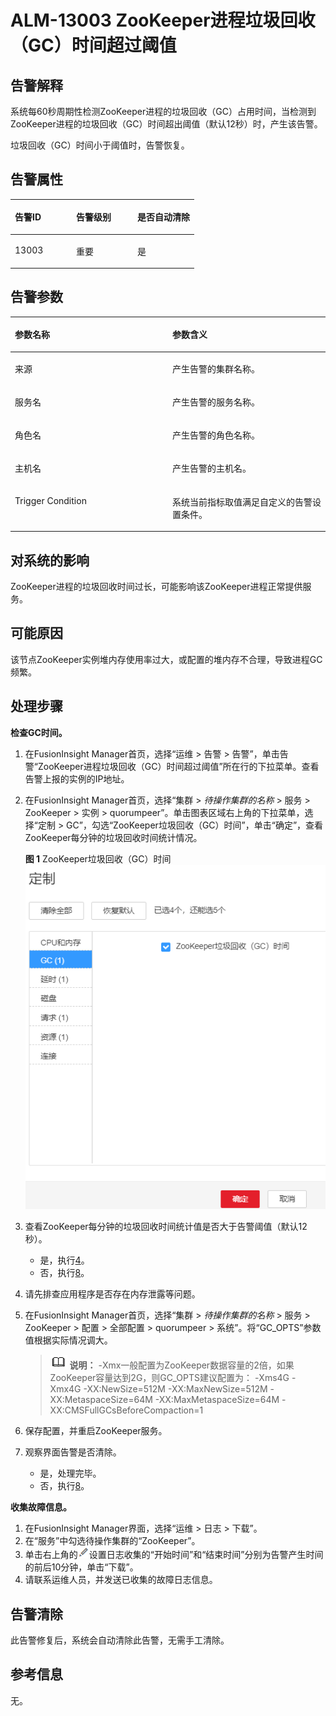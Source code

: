 # ALM-13003 ZooKeeper进程垃圾回收（GC）时间超过阈值<a name="ALM-13003"></a>

## 告警解释<a name="section11321137"></a>

系统每60秒周期性检测ZooKeeper进程的垃圾回收（GC）占用时间，当检测到ZooKeeper进程的垃圾回收（GC）时间超出阈值（默认12秒）时，产生该告警。

垃圾回收（GC）时间小于阈值时，告警恢复。

## 告警属性<a name="section34781370"></a>

<a name="table56925315"></a>
<table><thead align="left"><tr id="row39131625"><th class="cellrowborder" valign="top" width="33.33333333333333%" id="mcps1.1.4.1.1"><p id="p15545074"><a name="p15545074"></a><a name="p15545074"></a>告警ID</p>
</th>
<th class="cellrowborder" valign="top" width="33.33333333333333%" id="mcps1.1.4.1.2"><p id="p51191451"><a name="p51191451"></a><a name="p51191451"></a>告警级别</p>
</th>
<th class="cellrowborder" valign="top" width="33.33333333333333%" id="mcps1.1.4.1.3"><p id="p52866828"><a name="p52866828"></a><a name="p52866828"></a>是否自动清除</p>
</th>
</tr>
</thead>
<tbody><tr id="row54354670"><td class="cellrowborder" valign="top" width="33.33333333333333%" headers="mcps1.1.4.1.1 "><p id="p40652136"><a name="p40652136"></a><a name="p40652136"></a>13003</p>
</td>
<td class="cellrowborder" valign="top" width="33.33333333333333%" headers="mcps1.1.4.1.2 "><p id="p4488739"><a name="p4488739"></a><a name="p4488739"></a>重要</p>
</td>
<td class="cellrowborder" valign="top" width="33.33333333333333%" headers="mcps1.1.4.1.3 "><p id="p28043591"><a name="p28043591"></a><a name="p28043591"></a>是</p>
</td>
</tr>
</tbody>
</table>

## 告警参数<a name="section44596876"></a>

<a name="table56938362"></a>
<table><thead align="left"><tr id="row66416598"><th class="cellrowborder" valign="top" width="50%" id="mcps1.1.3.1.1"><p id="p11035351"><a name="p11035351"></a><a name="p11035351"></a>参数名称</p>
</th>
<th class="cellrowborder" valign="top" width="50%" id="mcps1.1.3.1.2"><p id="p21448204"><a name="p21448204"></a><a name="p21448204"></a>参数含义</p>
</th>
</tr>
</thead>
<tbody><tr id="row1972162216335"><td class="cellrowborder" valign="top" width="50%" headers="mcps1.1.3.1.1 "><p id="p2036481141117"><a name="p2036481141117"></a><a name="p2036481141117"></a>来源</p>
</td>
<td class="cellrowborder" valign="top" width="50%" headers="mcps1.1.3.1.2 "><p id="p187931338134115"><a name="p187931338134115"></a><a name="p187931338134115"></a>产生告警的集群名称。</p>
</td>
</tr>
<tr id="row59582941"><td class="cellrowborder" valign="top" width="50%" headers="mcps1.1.3.1.1 "><p id="p65062640"><a name="p65062640"></a><a name="p65062640"></a>服务名</p>
</td>
<td class="cellrowborder" valign="top" width="50%" headers="mcps1.1.3.1.2 "><p id="p14548854"><a name="p14548854"></a><a name="p14548854"></a>产生告警的服务名称。</p>
</td>
</tr>
<tr id="row63830828"><td class="cellrowborder" valign="top" width="50%" headers="mcps1.1.3.1.1 "><p id="p35626567"><a name="p35626567"></a><a name="p35626567"></a>角色名</p>
</td>
<td class="cellrowborder" valign="top" width="50%" headers="mcps1.1.3.1.2 "><p id="p34752493"><a name="p34752493"></a><a name="p34752493"></a>产生告警的角色名称。</p>
</td>
</tr>
<tr id="row44336985"><td class="cellrowborder" valign="top" width="50%" headers="mcps1.1.3.1.1 "><p id="p51620924"><a name="p51620924"></a><a name="p51620924"></a>主机名</p>
</td>
<td class="cellrowborder" valign="top" width="50%" headers="mcps1.1.3.1.2 "><p id="p45146327"><a name="p45146327"></a><a name="p45146327"></a>产生告警的主机名。</p>
</td>
</tr>
<tr id="row3663763"><td class="cellrowborder" valign="top" width="50%" headers="mcps1.1.3.1.1 "><p id="p28329366"><a name="p28329366"></a><a name="p28329366"></a>Trigger Condition</p>
</td>
<td class="cellrowborder" valign="top" width="50%" headers="mcps1.1.3.1.2 "><p id="p12977281"><a name="p12977281"></a><a name="p12977281"></a>系统当前指标取值满足自定义的告警设置条件。</p>
</td>
</tr>
</tbody>
</table>

## 对系统的影响<a name="section65827568"></a>

ZooKeeper进程的垃圾回收时间过长，可能影响该ZooKeeper进程正常提供服务。

## 可能原因<a name="section55577208"></a>

该节点ZooKeeper实例堆内存使用率过大，或配置的堆内存不合理，导致进程GC频繁。

## 处理步骤<a name="section30432828"></a>

**检查GC时间。**

1.  在FusionInsight Manager首页，选择“运维 \> 告警 \> 告警”，单击告警“ZooKeeper进程垃圾回收（GC）时间超过阈值”所在行的下拉菜单。查看告警上报的实例的IP地址。
2.  在FusionInsight Manager首页，选择“集群 \>  _待操作集群的名称_  \> 服务 \> ZooKeeper \> 实例 \> quorumpeer”。单击图表区域右上角的下拉菜单，选择“定制 \> GC”，勾选“ZooKeeper垃圾回收（GC）时间”，单击“确定”，查看ZooKeeper每分钟的垃圾回收时间统计情况。

    **图 1**  ZooKeeper垃圾回收（GC）时间<a name="fig425663019419"></a>  
    ![](figures/ZooKeeper垃圾回收（GC）时间.png "ZooKeeper垃圾回收（GC）时间")

3.  查看ZooKeeper每分钟的垃圾回收时间统计值是否大于告警阈值（默认12秒）。
    -   是，执行[4](#li1332215316392)。
    -   否，执行[8](#li12535847161327)。

4.  <a name="li1332215316392"></a>请先排查应用程序是否存在内存泄露等问题。
5.  在FusionInsight Manager首页，选择“集群 \>  _待操作集群的名称_  \> 服务 \> ZooKeeper \> 配置 \> 全部配置 \> quorumpeer \> 系统”。将“GC\_OPTS”参数值根据实际情况调大。

    >![](public_sys-resources/icon-note.gif) **说明：** 
    >-Xmx一般配置为ZooKeeper数据容量的2倍，如果ZooKeeper容量达到2G，则GC\_OPTS建议配置为：
    >-Xms4G -Xmx4G -XX:NewSize=512M -XX:MaxNewSize=512M -XX:MetaspaceSize=64M -XX:MaxMetaspaceSize=64M -XX:CMSFullGCsBeforeCompaction=1

6.  保存配置，并重启ZooKeeper服务。
7.  观察界面告警是否清除。
    -   是，处理完毕。
    -   否，执行[8](#li12535847161327)。


**收集故障信息。**

1.  <a name="li12535847161327"></a>在FusionInsight Manager界面，选择“运维 \> 日志 \> 下载”。
2.  在“服务”中勾选待操作集群的“ZooKeeper”。
3.  单击右上角的![](figures/zh-cn_image_0263895382.png)设置日志收集的“开始时间”和“结束时间”分别为告警产生时间的前后10分钟，单击“下载”。
4.  请联系运维人员，并发送已收集的故障日志信息。

## 告警清除<a name="section169311343318"></a>

此告警修复后，系统会自动清除此告警，无需手工清除。

## 参考信息<a name="section5459996"></a>

无。

